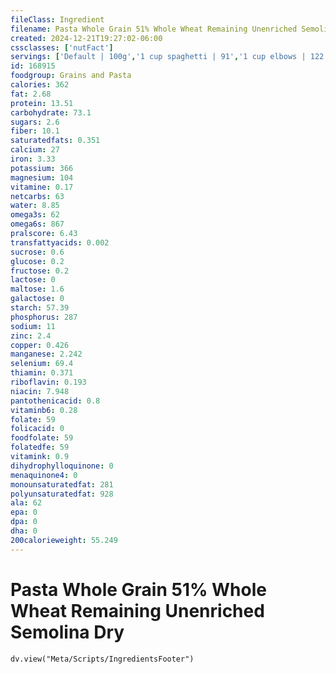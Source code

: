 ```yaml
---
fileClass: Ingredient
filename: Pasta Whole Grain 51% Whole Wheat Remaining Unenriched Semolina Dry
created: 2024-12-21T19:27:02-06:00
cssclasses: ['nutFact']
servings: ['Default | 100g','1 cup spaghetti | 91','1 cup elbows | 122','1 cup penne | 95','1 cup farfalle | 81','1 cup rotini | 96','1 cup shells | 64','1 cup lasagne | 90']
id: 168915
foodgroup: Grains and Pasta
calories: 362
fat: 2.68
protein: 13.51
carbohydrate: 73.1
sugars: 2.6
fiber: 10.1
saturatedfats: 0.351
calcium: 27
iron: 3.33
potassium: 366
magnesium: 104
vitamine: 0.17
netcarbs: 63
water: 8.85
omega3s: 62
omega6s: 867
pralscore: 6.43
transfattyacids: 0.002
sucrose: 0.6
glucose: 0.2
fructose: 0.2
lactose: 0
maltose: 1.6
galactose: 0
starch: 57.39
phosphorus: 287
sodium: 11
zinc: 2.4
copper: 0.426
manganese: 2.242
selenium: 69.4
thiamin: 0.371
riboflavin: 0.193
niacin: 7.948
pantothenicacid: 0.8
vitaminb6: 0.28
folate: 59
folicacid: 0
foodfolate: 59
folatedfe: 59
vitamink: 0.9
dihydrophylloquinone: 0
menaquinone4: 0
monounsaturatedfat: 281
polyunsaturatedfat: 928
ala: 62
epa: 0
dpa: 0
dha: 0
200calorieweight: 55.249
---
```


# Pasta Whole Grain 51% Whole Wheat Remaining Unenriched Semolina Dry

```dataviewjs
dv.view("Meta/Scripts/IngredientsFooter")
```